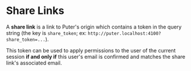 # Share Links

A **share link** is a link to Puter's origin which contains a token
in the query string (the key is `share_token`; ex:
`http://puter.localhost:4100?share_token=...`).

This token can be used to apply permissions to the user of the
current session **if and only if** this user's email is confirmed
and matches the share link's associated email.
